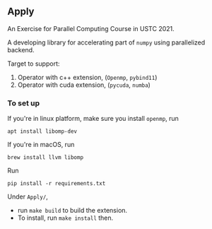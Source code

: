 ## Apply
An Exercise for Parallel Computing Course in USTC 2021.

A developing library for accelerating part of  `numpy` using parallelized backend.

Target to support:
1. Operator with c++ extension, (`Openmp`, `pybind11`)
2. Operator with cuda extension, (`pycuda`, `numba`)

### To set up

If you're in linux platform, make sure you install `openmp`, run

```
apt install libomp-dev
```

If you're in macOS, run

```
brew install llvm libomp
```

Run

```
pip install -r requirements.txt
```



Under `Apply/`, 

* run `make build` to build the extension. 
* To install, run `make install` then.

